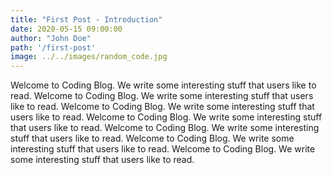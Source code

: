 ```yaml
---
title: "First Post - Introduction"
date: 2020-05-15 09:00:00
author: "John Doe"
path: '/first-post'
image: ../../images/random_code.jpg
---
```


Welcome to Coding Blog. We write some interesting stuff that users like to read. Welcome to Coding Blog. We write some interesting stuff that users like to read. Welcome to Coding Blog. We write some interesting stuff that users like to read. Welcome to Coding Blog. We write some interesting stuff that users like to read. Welcome to Coding Blog. We write some interesting stuff that users like to read. Welcome to Coding Blog. We write some interesting stuff that users like to read. Welcome to Coding Blog. We write some interesting stuff that users like to read.